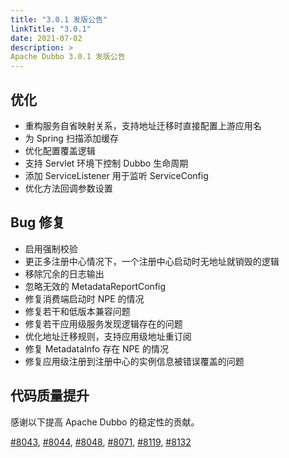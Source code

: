 ```yaml
---
title: "3.0.1 发版公告"
linkTitle: "3.0.1"
date: 2021-07-02
description: >
Apache Dubbo 3.0.1 发版公告
---
```


## 优化
- 重构服务自省映射关系，支持地址迁移时直接配置上游应用名
- 为 Spring 扫描添加缓存
- 优化配置覆盖逻辑
- 支持 Servlet 环境下控制 Dubbo 生命周期
- 添加 ServiceListener 用于监听 ServiceConfig
- 优化方法回调参数设置

## Bug 修复
- 启用强制校验
- 更正多注册中心情况下，一个注册中心启动时无地址就销毁的逻辑
- 移除冗余的日志输出
- 忽略无效的 MetadataReportConfig
- 修复消费端启动时 NPE 的情况
- 修复若干和低版本兼容问题
- 修复若干应用级服务发现逻辑存在的问题
- 优化地址迁移规则，支持应用级地址重订阅
- 修复 MetadataInfo 存在 NPE 的情况
- 修复应用级注册到注册中心的实例信息被错误覆盖的问题

## 代码质量提升

感谢以下提高 Apache Dubbo 的稳定性的贡献。

[#8043](https://github.com/apache/dubbo/pull/8043),
[#8044](https://github.com/apache/dubbo/pull/8044),
[#8048](https://github.com/apache/dubbo/pull/8048),
[#8071](https://github.com/apache/dubbo/pull/8071),
[#8119](https://github.com/apache/dubbo/pull/8119),
[#8132](https://github.com/apache/dubbo/pull/8132)